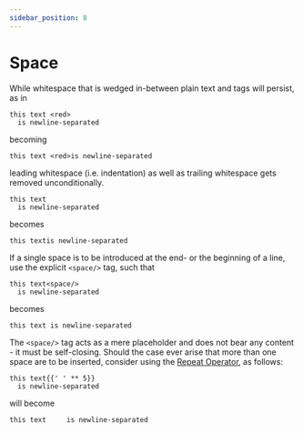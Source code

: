 ```yaml
---
sidebar_position: 8
---
```


# Space

While whitespace that is wedged in-between plain text and tags will persist, as in

```component-markup
this text <red>
  is newline-separated
```

becoming

```component-markup
this text <red>is newline-separated
```

leading whitespace (i.e. indentation) as well as trailing whitespace gets removed unconditionally.

```component-markup
this text 
  is newline-separated
```

becomes

```component-markup
this textis newline-separated
```

If a single space is to be introduced at the end- or the beginning of a line, use the explicit `<space/>`
tag, such that

```component-markup
this text<space/>
  is newline-separated
```

becomes

```component-markup
this text is newline-separated
```

The `<space/>` tag acts as a mere placeholder and does not bear any content - it must be self-closing. Should
the case ever arise that more than one space are to be inserted, consider using the [Repeat Operator](../expression_syntax.md#repeat-operator), as follows:

```component-markup
this text{{' ' ** 5}}
  is newline-separated
```

will become

```component-markup
this text     is newline-separated
```